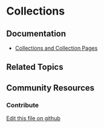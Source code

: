 # Collections

## Documentation

* [Collections and Collection Pages](https://learn.liferay.com/dxp/7.x/en/content-authoring-and-management/collections_and_collection_pages.html)

## Related Topics


## Community Resources


### Contribute

[Edit this file on github](https://github.com/olafk/controlpanel-documentation-docs/blob/master/md/73en/com_liferay_asset_list_web_portlet_AssetListPortlet.md)
